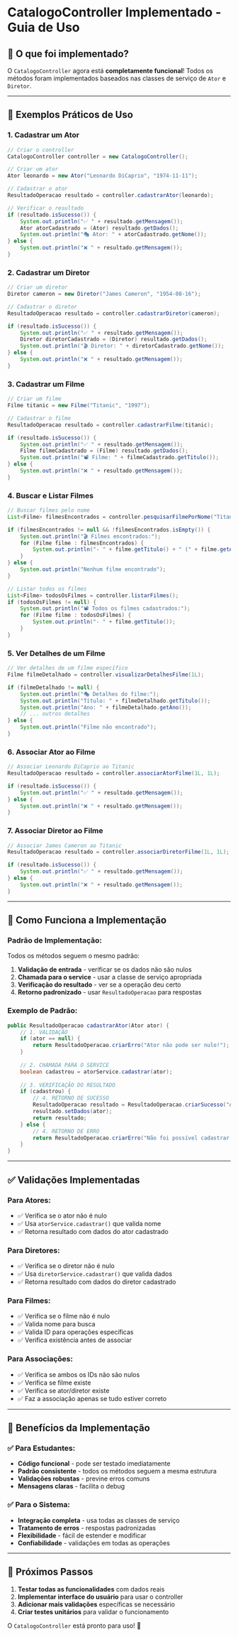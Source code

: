 # CatalogoController Implementado - Guia de Uso

## 🎯 O que foi implementado?

O `CatalogoController` agora está **completamente funcional**! Todos os métodos foram implementados baseados nas classes de serviço de `Ator` e `Diretor`.

---

## 📝 Exemplos Práticos de Uso

### **1. Cadastrar um Ator**
```java
// Criar o controller
CatalogoController controller = new CatalogoController();

// Criar um ator
Ator leonardo = new Ator("Leonardo DiCaprio", "1974-11-11");

// Cadastrar o ator
ResultadoOperacao resultado = controller.cadastrarAtor(leonardo);

// Verificar o resultado
if (resultado.isSucesso()) {
    System.out.println("✅ " + resultado.getMensagem());
    Ator atorCadastrado = (Ator) resultado.getDados();
    System.out.println("🎭 Ator: " + atorCadastrado.getNome());
} else {
    System.out.println("❌ " + resultado.getMensagem());
}
```

### **2. Cadastrar um Diretor**
```java
// Criar um diretor
Diretor cameron = new Diretor("James Cameron", "1954-08-16");

// Cadastrar o diretor
ResultadoOperacao resultado = controller.cadastrarDiretor(cameron);

if (resultado.isSucesso()) {
    System.out.println("✅ " + resultado.getMensagem());
    Diretor diretorCadastrado = (Diretor) resultado.getDados();
    System.out.println("🎬 Diretor: " + diretorCadastrado.getNome());
} else {
    System.out.println("❌ " + resultado.getMensagem());
}
```

### **3. Cadastrar um Filme**
```java
// Criar um filme
Filme titanic = new Filme("Titanic", "1997");

// Cadastrar o filme
ResultadoOperacao resultado = controller.cadastrarFilme(titanic);

if (resultado.isSucesso()) {
    System.out.println("✅ " + resultado.getMensagem());
    Filme filmeCadastrado = (Filme) resultado.getDados();
    System.out.println("📽️ Filme: " + filmeCadastrado.getTitulo());
} else {
    System.out.println("❌ " + resultado.getMensagem());
}
```

### **4. Buscar e Listar Filmes**
```java
// Buscar filmes pelo nome
List<Filme> filmesEncontrados = controller.pesquisarFilmePorNome("Titanic");

if (filmesEncontrados != null && !filmesEncontrados.isEmpty()) {
    System.out.println("🎬 Filmes encontrados:");
    for (Filme filme : filmesEncontrados) {
        System.out.println("- " + filme.getTitulo() + " (" + filme.getAno() + ")");
    }
} else {
    System.out.println("Nenhum filme encontrado");
}

// Listar todos os filmes
List<Filme> todosOsFilmes = controller.listarFilmes();
if (todosOsFilmes != null) {
    System.out.println("📽️ Todos os filmes cadastrados:");
    for (Filme filme : todosOsFilmes) {
        System.out.println("- " + filme.getTitulo());
    }
}
```

### **5. Ver Detalhes de um Filme**
```java
// Ver detalhes de um filme específico
Filme filmeDetalhado = controller.visualizarDetalhesFilme(1L);

if (filmeDetalhado != null) {
    System.out.println("🎭 Detalhes do filme:");
    System.out.println("Título: " + filmeDetalhado.getTitulo());
    System.out.println("Ano: " + filmeDetalhado.getAno());
    // ... outros detalhes
} else {
    System.out.println("Filme não encontrado");
}
```

### **6. Associar Ator ao Filme**
```java
// Associar Leonardo DiCaprio ao Titanic
ResultadoOperacao resultado = controller.associarAtorFilme(1L, 1L);

if (resultado.isSucesso()) {
    System.out.println("✅ " + resultado.getMensagem());
} else {
    System.out.println("❌ " + resultado.getMensagem());
}
```

### **7. Associar Diretor ao Filme**
```java
// Associar James Cameron ao Titanic
ResultadoOperacao resultado = controller.associarDiretorFilme(1L, 1L);

if (resultado.isSucesso()) {
    System.out.println("✅ " + resultado.getMensagem());
} else {
    System.out.println("❌ " + resultado.getMensagem());
}
```

---

## 🔧 Como Funciona a Implementação

### **Padrão de Implementação:**
Todos os métodos seguem o mesmo padrão:

1. **Validação de entrada** - verificar se os dados não são nulos
2. **Chamada para o service** - usar a classe de serviço apropriada
3. **Verificação do resultado** - ver se a operação deu certo
4. **Retorno padronizado** - usar `ResultadoOperacao` para respostas

### **Exemplo de Padrão:**
```java
public ResultadoOperacao cadastrarAtor(Ator ator) {
    // 1. VALIDAÇÃO
    if (ator == null) {
        return ResultadoOperacao.criarErro("Ator não pode ser nulo!");
    }
    
    // 2. CHAMADA PARA O SERVICE
    boolean cadastrou = atorService.cadastrar(ator);
    
    // 3. VERIFICAÇÃO DO RESULTADO
    if (cadastrou) {
        // 4. RETORNO DE SUCESSO
        ResultadoOperacao resultado = ResultadoOperacao.criarSucesso("Ator cadastrado com sucesso!");
        resultado.setDados(ator);
        return resultado;
    } else {
        // 4. RETORNO DE ERRO
        return ResultadoOperacao.criarErro("Não foi possível cadastrar o ator");
    }
}
```

---

## ✅ Validações Implementadas

### **Para Atores:**
- ✅ Verifica se o ator não é nulo
- ✅ Usa `atorService.cadastrar()` que valida nome
- ✅ Retorna resultado com dados do ator cadastrado

### **Para Diretores:**
- ✅ Verifica se o diretor não é nulo
- ✅ Usa `diretorService.cadastrar()` que valida dados
- ✅ Retorna resultado com dados do diretor cadastrado

### **Para Filmes:**
- ✅ Verifica se o filme não é nulo
- ✅ Valida nome para busca
- ✅ Valida ID para operações específicas
- ✅ Verifica existência antes de associar

### **Para Associações:**
- ✅ Verifica se ambos os IDs não são nulos
- ✅ Verifica se filme existe
- ✅ Verifica se ator/diretor existe
- ✅ Faz a associação apenas se tudo estiver correto

---

## 🎯 Benefícios da Implementação

### **✅ Para Estudantes:**
- **Código funcional** - pode ser testado imediatamente
- **Padrão consistente** - todos os métodos seguem a mesma estrutura
- **Validações robustas** - previne erros comuns
- **Mensagens claras** - facilita o debug

### **✅ Para o Sistema:**
- **Integração completa** - usa todas as classes de serviço
- **Tratamento de erros** - respostas padronizadas
- **Flexibilidade** - fácil de estender e modificar
- **Confiabilidade** - validações em todas as operações

---

## 🚀 Próximos Passos

1. **Testar todas as funcionalidades** com dados reais
2. **Implementar interface do usuário** para usar o controller
3. **Adicionar mais validações** específicas se necessário
4. **Criar testes unitários** para validar o funcionamento

O `CatalogoController` está pronto para uso! 🎉 